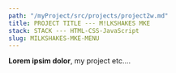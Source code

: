 ```yaml
---
path: "/myProject/src/projects/project2w.md"
title: PROJECT TITLE --- M!LKSHAKES MKE
stack: STACK --- HTML-CSS-JavaScript
slug: MILKSHAKES-MKE-MENU
---
```


**Lorem ipsim dolor**, my project etc....
